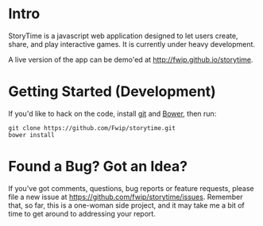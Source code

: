 Intro
=====

StoryTime is a javascript web application designed to let users create, share,
and play interactive games. It is currently under heavy development.

A live version of the app can be demo'ed at http://fwip.github.io/storytime.


Getting Started (Development)
=============================

If you'd like to hack on the code, install [git](git-scm.com) and [Bower](bower.io), then run:

    git clone https://github.com/Fwip/storytime.git
    bower install

Found a Bug? Got an Idea?
=========================

If you've got comments, questions, bug reports or feature requests, please file
a new issue at https://github.com/fwip/storytime/issues. Remember that, so far,
this is a one-woman side project, and it may take me a bit of time to get
around to addressing your report.

